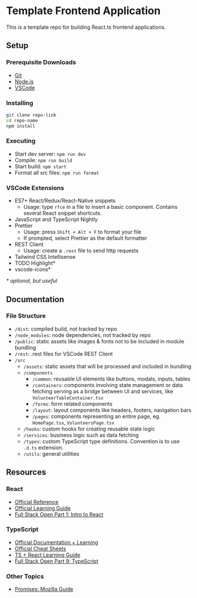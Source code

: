 # Template Frontend Application
This is a template repo for building React.ts frontend applications.

## Setup

### Prerequisite Downloads
- [Git](https://git-scm.com/downloads)
- [Node.js](https://nodejs.org/en)
- [VSCode](https://code.visualstudio.com/)

### Installing

```bash
git clone repo-link
cd repo-name
npm install
```

### Executing

- Start dev server: `npm run dev`
- Compile: `npm run build`
- Start build: `npm start`
- Format all src files: `npm run format`

### VSCode Extensions

- ES7+ React/Redux/React-Native snippets
  - Usage: type `rfce` in a file to insert a basic component. Contains several React snippet shortcuts.
- JavaScript and TypeScript Nightly
- Prettier
  - Usage: press `Shift + Alt + F` to format your file
  - If prompted, select Prettier as the default formatter
- REST Client
  - Usage: create a `.rest` file to send http requests
- Tailwind CSS Intellisense
- TODO Highlight\*
- vscode-icons\*

_\* optional, but useful_

## Documentation

### File Structure

- `/dist`: compiled build, not tracked by repo
- `/node_modules`: node dependencies, not tracked by repo
- `/public`: static assets like images & fonts not to be included in module bundling
- `/rest`: .rest files for VSCode REST Client
- `/src`
  - `/assets`: static assets that will be processed and included in bundling
  - `/components`
    - `/common`: reusable UI elements like buttons, modals, inputs, tables
    - `/containers`: components involving state management or data fetching serving as a bridge between UI and services, like `VolunteerTableContainer.tsx`
    - `/forms`: form related components
    - `/layout`: layout components like headers, footers, navigation bars
    - `/pages`: components representing an entire page, eg. `HomePage.tsx`, `VolunteersPage.tsx`
  - `/hooks`: custom hooks for creating reusable state logic
  - `/services`: business logic such as data fetching
  - `/types`: custom TypeScript type definitions. Convention is to use `.d.ts` extension.
  - `/utils`: general utilities

## Resources

### React

- [Official Reference](https://react.dev/reference/react)
- [Official Learning Guide](https://react.dev/learn)
- [Full Stack Open Part 1: Intro to React](https://fullstackopen.com/en/part1)

### TypeScript

- [Official Documentation + Learning](https://www.typescriptlang.org/docs/handbook/typescript-in-5-minutes.html)
- [Official Cheat Sheets](https://www.typescriptlang.org/cheatsheets)
- [TS + React Learning Guide](https://react.dev/learn/typescript)
- [Full Stack Open Part 9: TypeScript](https://fullstackopen.com/en/part9)

### Other Topics

- [Promises: Mozilla Guide](https://developer.mozilla.org/en-US/docs/Web/JavaScript/Guide/Using_promises)
